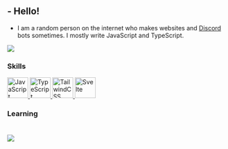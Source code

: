 <!-- <div align="center">
  <h1 align="center">Hi, I'm Irian3x3!</h1>
<center align="center">
  <details>
      <summary>
        Stats
      </summary>
    <div align='center'>
      <a href='#'>
        <img src='https://github-readme-stats.vercel.app/api?username=Irian3x3&hide=issues,stars&count_private=true&show_icons=true&theme=dark' alt='Stats' />
      </a>
    </div>
    <div align="center">
      <a href="#">
        <img src='https://github-readme-stats.vercel.app/api/top-langs/?username=Irian3x3&hide=issues,stars&count_private=true&show_icons=true&theme=dark' alt='Stats' />
      </a>
    </div>
    </details>
  </center>
</div>
<br><br>

~~I'm a gamer and developer~~ i play minecraft
## Languages (Coding)
- JavaScript & TypeScript;
- HTML & CSS;
- PHP;
- Java & C#;
- Python;
- Swift;
## Languages (not coding)
- English
- Spanish
## Discord bots
 [Galaxies](https://discord.com/api/oauth2/authorize?client_id=754403987100270682&permissions=470150358&scope=bot "A multi-purpose moderation bot!") [Plus+](https://discord.com/api/oauth2/authorize?client_id=736576975627354202&permissions=8&scope=bot "An old bot which is always offline and just dead") (old, dead bot and it is always offline)
- [AMPBYSE](../../../../../Irian3x3/AMPBYSE "My first commando bot")

<!-- [JADB](https://discord.com/oauth2/authorize?client_id=780832955147878401&permissions=-9&scope=bot)
- [Water](../../../water "A bot based on water, made with discord.py and python")
- [Mega](https://bit.ly/31jHDNu "A multi-purpose bot")
- [Hatsune](../../../hatsune "An anime bot")
- And some more but I don't remember them or they're all dead
- A lot
## Projects
<!-- - [discord-taisaku](https://github.com/discord-taisaku/discord-taisaku)
- [My website](https://irian3x3.xyz)
- [ABTS Website](https://bot-creations.github.io)
- JSCord - [NPM](https://npmjs.com/package/javascript-cord) | [Repo](../../../js-cord)
- A lot
## Stuff I might make soon
- [x] Done ~~A bot made with discord.py~~
- [x] Done ~~A bot list~~
- [x] [Done](../../../../Irian3x3/db-script-leaked) ~~A leak of the [db-script](https://www.db-script.xyz) source code~~
## Things I'm good at
- Being a useless and stupid soul
- Making extremely dumb mistakes
## Things I'm bad at
- Math
- Life
-->
## - Hello!<br>
- I am a random person on the internet who makes websites and [Discord](//discord.com) bots sometimes. I mostly write JavaScript and TypeScript.<br>
<a href="//github-readme-stats.vercel.app/api/top-langs/?username=irian3x3&layout=compact&theme=dracula">
  <img src="https://github-readme-stats.vercel.app/api/top-langs/?username=irian3x3&layout=compact&theme=dracula">
</a>


### Skills
<div style="display: inline">
  <a href="//google.com/search?q=javascript">
    <img src="https://raw.githubusercontent.com/danielcranney/profileme-dev/main/public/icons/skills/javascript-colored.svg" alt="JavaScript" width="48" height="48">
  </a>
  <a href="//typescriptlang.org">
    <img src="https://raw.githubusercontent.com/danielcranney/profileme-dev/main/public/icons/skills/typescript-colored.svg" alt="TypeScript" width="48" height="48">
  </a>
  <a href="//tailwindcss.com">
    <img src="https://raw.githubusercontent.com/danielcranney/profileme-dev/main/public/icons/skills/tailwindcss-colored.svg" alt="TailwindCSS" width="48" height="48">
  </a>
  <a href="//svelte.dev">
    <img src="https://raw.githubusercontent.com/danielcranney/profileme-dev/main/public/icons/skills/svelte-colored.svg" alt="Svelte" width="48" height="48">
  </a>
</div>

### Learning

<!--<div style="display: inline">
  <a href="https://kotlinlang.org/">
    <img src="https://raw.githubusercontent.com/danielcranney/profileme-dev/main/public/icons/skills/kotlin-colored.svg" alt="Kotlin" width="48" height="48">
  </a>
  <a href="//google.com/search?q=c%2B%2B">
    <img src="https://raw.githubusercontent.com/danielcranney/profileme-dev/main/public/icons/skills/cplusplus-colored.svg" alt="C++" width="48" height="48">
  </a>
</div>-->
#
[![](https://visitcount.itsvg.in/api?id=irian3x3&label=Profile%20Views&color=0&icon=9&pretty=true)](#)
